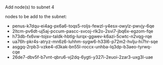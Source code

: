 Add node(s) to subnet 4

nodes to be add to the subnet:
- penus-k7dqu-ei4ag-px6a6-toqs5-roljs-fewzl-y4esx-owylz-pwvjy-6qe
- 2ltcm-pv6dt-uj5aj-pccum-pascc-svcoj-rlk2o-2svi7-jbq6x-egzom-fqe
- h73db-fx6vw-tojsv-taldk-hbtlg-lurqx-ggwev-k6azi-5cwtc-n2vqg-rqe
- ua76h-pkr4s-atryz-mn6z6-luhhm-sygw6-h33l6-p72m2-hvlju-hi7hr-sqe
- asggq-2rpb3-vzke4-d3kak-bn55l-roccx-unhba-lq3dp-b3aeo-tyrwq-cqe
- 26de7-dbv5f-b7vnt-qbru6-vj2dq-6ygti-y327i-2euoi-2zar3-uxg3l-uae
